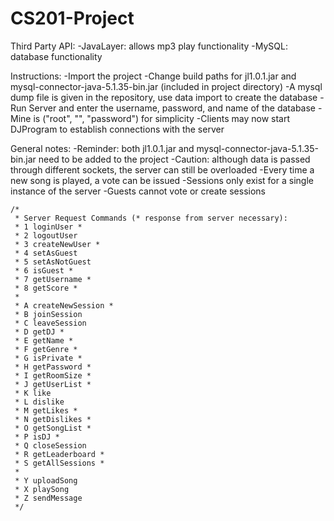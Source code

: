 # CS201-Project
	 
Third Party API:
-JavaLayer: allows mp3 play functionality
-MySQL: database functionality
	 
Instructions:
-Import the project
-Change build paths for jl1.0.1.jar and mysql-connector-java-5.1.35-bin.jar (included in project directory)
-A mysql dump file is given in the repository, use data import to create the database
-Run Server and enter the username, password, and name of the database
	-Mine is ("root", "", "password") for simplicity
-Clients may now start DJProgram to establish connections with the server

General notes:
-Reminder: both jl1.0.1.jar and mysql-connector-java-5.1.35-bin.jar need to be added to the project
-Caution: although data is passed through different sockets, the server can still be overloaded
-Every time a new song is played, a vote can be issued
-Sessions only exist for a single instance of the server
-Guests cannot vote or create sessions

	/*
	 * Server Request Commands (* response from server necessary):
	 * 1 loginUser *
	 * 2 logoutUser
	 * 3 createNewUser *
	 * 4 setAsGuest
	 * 5 setAsNotGuest
	 * 6 isGuest *
	 * 7 getUsername *
	 * 8 getScore *
	 * 
	 * A createNewSession *
	 * B joinSession
	 * C leaveSession
	 * D getDJ *
	 * E getName *
	 * F getGenre *
	 * G isPrivate *
	 * H getPassword *
	 * I getRoomSize *
	 * J getUserList *
	 * K like
	 * L dislike
	 * M getLikes *
	 * N getDislikes *
	 * O getSongList *
	 * P isDJ *
	 * Q closeSession
	 * R getLeaderboard *
	 * S getAllSessions *
	 * 
	 * Y uploadSong
	 * X playSong
	 * Z sendMessage
	 */
